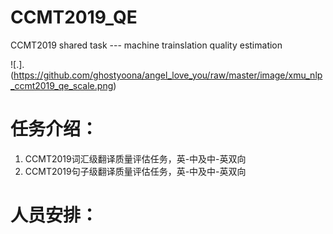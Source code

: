 # CCMT2019_QE
CCMT2019  shared task --- machine trainslation quality estimation

![.].(https://github.com/ghostyoona/angel_love_you/raw/master/image/xmu_nlp_ccmt2019_qe_scale.png)

任务介绍：
========
1. CCMT2019词汇级翻译质量评估任务，英-中及中-英双向
2. CCMT2019句子级翻译质量评估任务，英-中及中-英双向

人员安排：
=======

